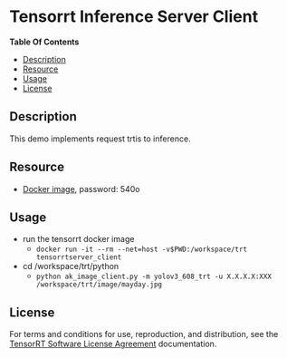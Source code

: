 # Tensorrt Inference Server Client

**Table Of Contents**
- [Description](#description)
- [Resource](#Resource)
- [Usage](#Usage)
- [License](#License)

## Description
This demo implements request trtis to inference.

## Resource
- [Docker image](https://pan.baidu.com/s/18OJS9EW8W5Z1O1_Uc27ZAQ), password: 540o

## Usage
- run the tensorrt docker image
	- `docker run -it --rm --net=host -v$PWD:/workspace/trt tensorrtserver_client`
- cd /workspace/trt/python
	- `python ak_image_client.py -m yolov3_608_trt -u X.X.X.X:XXX /workspace/trt/image/mayday.jpg`

## License
For terms and conditions for use, reproduction, and distribution, see the [TensorRT Software License Agreement](https://docs.nvidia.com/deeplearning/sdk/tensorrt-sla/index.html) documentation.
